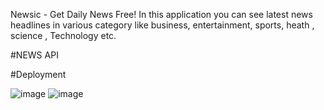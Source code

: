 Newsic - Get Daily News Free! In this application you can see latest news headlines in various category like business, entertainment, sports, heath , science , Technology etc.

#NEWS API 

#Deployment

![image](https://github.com/AkashKundu03/newsic/assets/101595341/5743f1bf-3642-4063-9b34-a0c4fe914ade)
![image](https://github.com/AkashKundu03/newsic/assets/101595341/2f24beb7-e089-4b4e-9146-5e2f8bb2ac80)


